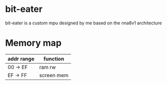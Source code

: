 # bit-eater
bit-eater is a custom mpu designed by me based on the nna8v1 architecture

# Memory map

| addr range | function   |
|------------|------------|
| 00 -> EF   | ram rw     |
| EF -> FF   | screen mem |
